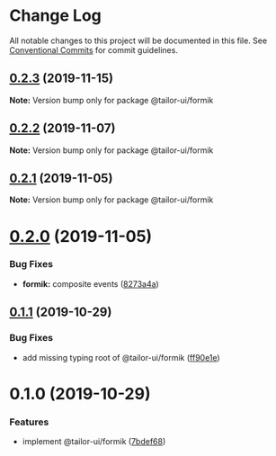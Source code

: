 # Change Log

All notable changes to this project will be documented in this file.
See [Conventional Commits](https://conventionalcommits.org) for commit guidelines.

## [0.2.3](https://github.com/Yoctol/tailor-ui/compare/@tailor-ui/formik@0.2.2...@tailor-ui/formik@0.2.3) (2019-11-15)

**Note:** Version bump only for package @tailor-ui/formik





## [0.2.2](https://github.com/Yoctol/tailor-ui/compare/@tailor-ui/formik@0.2.1...@tailor-ui/formik@0.2.2) (2019-11-07)

**Note:** Version bump only for package @tailor-ui/formik





## [0.2.1](https://github.com/Yoctol/tailor-ui/compare/@tailor-ui/formik@0.2.0...@tailor-ui/formik@0.2.1) (2019-11-05)

**Note:** Version bump only for package @tailor-ui/formik





# [0.2.0](https://github.com/Yoctol/tailor-ui/compare/@tailor-ui/formik@0.1.1...@tailor-ui/formik@0.2.0) (2019-11-05)


### Bug Fixes

* **formik:** composite events ([8273a4a](https://github.com/Yoctol/tailor-ui/commit/8273a4a10e808c5d2d06cd804ea9ddece64e29e4))





## [0.1.1](https://github.com/Yoctol/tailor-ui/compare/@tailor-ui/formik@0.1.0...@tailor-ui/formik@0.1.1) (2019-10-29)


### Bug Fixes

* add missing typing root of @tailor-ui/formik ([ff90e1e](https://github.com/Yoctol/tailor-ui/commit/ff90e1ed630fe6d713e2f13812860faf372595cc))





# 0.1.0 (2019-10-29)


### Features

* implement @tailor-ui/formik ([7bdef68](https://github.com/Yoctol/tailor-ui/commit/7bdef685b3c74b2444095449379e98cf2ae366b1))
